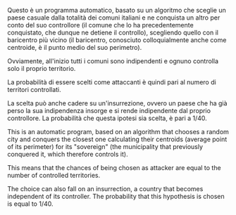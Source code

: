 Questo è un programma automatico, basato su un algoritmo che sceglie un paese casuale dalla totalità dei comuni italiani
e ne conquista un altro per conto del suo controllore (il comune che lo ha precedentemente conquistato, che dunque ne detiene il controllo),
scegliendo quello con il baricentro più vicino (il baricentro, conosciuto colloquialmente anche come centroide, è il punto medio del suo perimetro). 

Ovviamente, all'inizio tutti i comuni sono indipendenti e ognuno controlla solo il proprio territorio. 

La probabilità di essere scelti come attaccanti è quindi pari al numero di territori controllati. 

La scelta può anche cadere su un'insurrezione, ovvero un paese che ha già perso la sua indipendenza insorge e si rende indipendente dal proprio controllore. 
La probabilità che questa ipotesi sia scelta, è pari a 1/40.



This is an automatic program, based on an algorithm that chooses a random city and conquers the closest one
calculating their centroids (average point of its perimeter)
for its "sovereign" (the municipality that previously conquered it, which therefore controls it).

This means that the chances of being chosen as attacker are equal to the number of controlled territories.

The choice can also fall on an insurrection, a country that becomes independent of its controller. 
The probability that this hypothesis is chosen is equal to 1/40.
